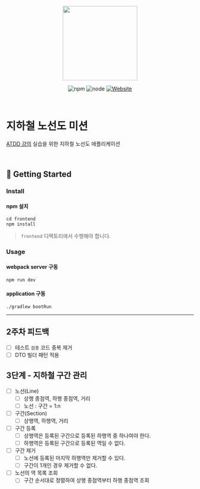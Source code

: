 <p align="center">
    <img width="200px;" src="https://raw.githubusercontent.com/woowacourse/atdd-subway-admin-frontend/master/images/main_logo.png"/>
</p>
<p align="center">
  <img alt="npm" src="https://img.shields.io/badge/npm-6.14.15-blue">
  <img alt="node" src="https://img.shields.io/badge/node-14.18.2-blue">
  <a href="https://edu.nextstep.camp/c/R89PYi5H" alt="nextstep atdd">
    <img alt="Website" src="https://img.shields.io/website?url=https%3A%2F%2Fedu.nextstep.camp%2Fc%2FR89PYi5H">
  </a>
</p>

<br>

# 지하철 노선도 미션
[ATDD 강의](https://edu.nextstep.camp/c/R89PYi5H) 실습을 위한 지하철 노선도 애플리케이션

<br>

## 🚀 Getting Started

### Install
#### npm 설치
```
cd frontend
npm install
```
> `frontend` 디렉토리에서 수행해야 합니다.

### Usage
#### webpack server 구동
```
npm run dev
```
#### application 구동
```
./gradlew bootRun
```

---

## 2주차 피드백
- [ ] 테스트 `검증` 코드 중복 제거
- [ ] DTO 빌더 패턴 적용

## 3단계 - 지하철 구간 관리
- [ ] 노선(Line)
  - [ ] 상행 종점역, 하행 종점역, 거리
  - [ ] 노선 : 구간 = 1:n
- [ ] 구간(Section)
  - [ ] 상행역, 하행역, 거리
- [ ] 구간 등록
  - [ ] 상행역은 등록된 구간으로 등록된 하행역 중 하나여야 한다.
  - [ ] 하행역은 등록된 구간으로 등록된 역일 수 없다.
- [ ] 구간 제거
  - [ ] 노선에 등록된 마지막 하행역만 제거할 수 있다.
  - [ ] 구간이 1개인 경우 제거할 수 없다.
- [ ] 노선의 역 목록 조회
  - [ ] 구간 순서대로 정렬하여 상행 종점역부터 하행 종점역 조회